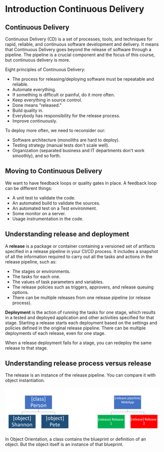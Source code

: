 # Introduction Continuous Delivery
## Continuous Delivery
Continuous Delivery (CD) is a set of processes, tools, and techniques for rapid, reliable, and continuous software development and delivery.
It means that Continuous Delivery goes beyond the release of software through a pipeline. The pipeline is a crucial component and the focus of this course, but continuous delivery is more.

Eight principles of Continuous Delivery:

- The process for releasing/deploying software must be repeatable and reliable.
- Automate everything.
- If something is difficult or painful, do it more often.
- Keep everything in source control.
- Done means "released."
- Build quality in.
- Everybody has responsibility for the release process.
- Improve continuously.

To deploy more often, we need to reconsider our:

- Software architecture (monoliths are hard to deploy).
- Testing strategy (manual tests don't scale well).
- Organization (separated business and IT departments don't work smoothly), and so forth.

## Moving to Continuous Delivery
We want to have feedback loops or quality gates in place. A feedback loop can be different things:

- A unit test to validate the code.
- An automated build to validate the sources.
- An automated test on a Test environment.
- Some monitor on a server.
- Usage instrumentation in the code.

## Understanding release and deployment
A **release** is a package or container containing a versioned set of artifacts specified in a release pipeline in your CI/CD process. It includes a snapshot of all the information required to carry out all the tasks and actions in the release pipeline, such as:

- The stages or environments.
- The tasks for each one.
- The values of task parameters and variables.
- The release policies such as triggers, approvers, and release queuing options.
- There can be multiple releases from one release pipeline (or release process).

**Deployment** is the action of running the tasks for one stage, which results in a tested and deployed application and other activities specified for that stage. Starting a release starts each deployment based on the settings and policies defined in the original release pipeline. There can be multiple deployments of each release, even for one stage.

When a release deployment fails for a stage, you can redeploy the same release to that stage.

## Understanding release process versus release
The release is an instance of the release pipeline. You can compare it with object instantiation.

![Alt text](img/release-process-3d90ae23.png)

In Object Orientation, a class contains the blueprint or definition of an object. But the object itself is an instance of that blueprint.